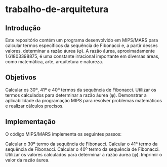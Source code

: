 # trabalho-de-arquitetura

## Introdução
Este repositório contém um programa desenvolvido em MIPS/MARS para calcular termos específicos da sequência de Fibonacci e, a partir desses valores, determinar a razão áurea (φ). A razão áurea, aproximadamente 1.61803398875, é uma constante irracional importante em diversas áreas, como matemática, arte, arquitetura e natureza.

## Objetivos
Calcular os 30º, 41º e 40º termos da sequência de Fibonacci.
Utilizar os termos calculados para determinar a razão áurea (φ).
Demonstrar a aplicabilidade da programação MIPS para resolver problemas matemáticos e realizar cálculos precisos.
## Implementação
O código MIPS/MARS implementa os seguintes passos:

Calcular o 30º termo da sequência de Fibonacci.
Calcular o 41º termo da sequência de Fibonacci.
Calcular o 40º termo da sequência de Fibonacci.
Utilizar os valores calculados para determinar a razão áurea (φ).
Imprimir o valor da razão áurea.

